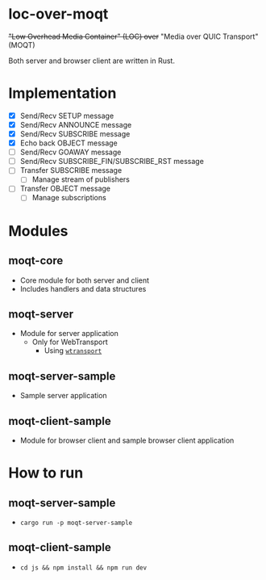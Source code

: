 # loc-over-moqt

~~"Low Overhead Media Container" (LOC) over~~ "Media over QUIC Transport" (MOQT)

Both server and browser client are written in Rust.

# Implementation

- [x] Send/Recv SETUP message
- [x] Send/Recv ANNOUNCE message
- [x] Send/Recv SUBSCRIBE message
- [x] Echo back OBJECT message
- [ ] Send/Recv GOAWAY message
- [ ] Send/Recv SUBSCRIBE_FIN/SUBSCRIBE_RST message
- [ ] Transfer SUBSCRIBE message
  - [ ] Manage stream of publishers
- [ ] Transfer OBJECT message
  - [ ] Manage subscriptions

# Modules

## moqt-core

- Core module for both server and client
- Includes handlers and data structures

## moqt-server

- Module for server application
  - Only for WebTransport
    - Using [`wtransport`](https://github.com/BiagioFesta/wtransport)

## moqt-server-sample

- Sample server application

## moqt-client-sample

- Module for browser client and sample browser client application

# How to run

## moqt-server-sample

- `cargo run -p moqt-server-sample`

## moqt-client-sample

- `cd js && npm install && npm run dev`
